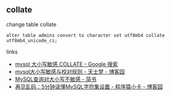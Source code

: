 ## collate 

change table collate

```
alter table admins convert to character set utf8mb4 collate utf8mb4_unicode_ci;
```

links

- [mysql 大小写敏感 COLLATE - Google 搜索](https://www.google.com.hk/search?safe=strict&ei=eomcXJG0OcTXhwOC4pTIBA&q=mysql+%E5%A4%A7%E5%B0%8F%E5%86%99%E6%95%8F%E6%84%9F+COLLATE&oq=mysql+%E5%A4%A7%E5%B0%8F%E5%86%99%E6%95%8F%E6%84%9F+COLLATE&gs_l=psy-ab.3...5975.5975..6170...0.0..0.0.0.......0....2j1..gws-wiz.iNagSHjnPqE)
- [mysql大小写敏感与校对规则 - 天士梦 - 博客园](https://www.cnblogs.com/cchust/p/3952821.html)
- [MySQL查询对大小写不敏感 - 简书](https://www.jianshu.com/p/408daf82ac71)
- [再见乱码：5分钟读懂MySQL字符集设置 - 程序猿小卡 - 博客园](https://www.cnblogs.com/chyingp/p/mysql-character-set-collation.html)

